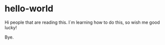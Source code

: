 # hello-world

Hi people that are reading this.
I´m learning how to do this, so wish me good lucky! 

Bye.
